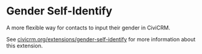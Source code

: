 # Gender Self-Identify
A more flexible way for contacts to input their gender in CiviCRM.

See [civicrm.org/extensions/gender-self-identify](https://civicrm.org/extensions/gender-self-identify) for more information about this extension.
